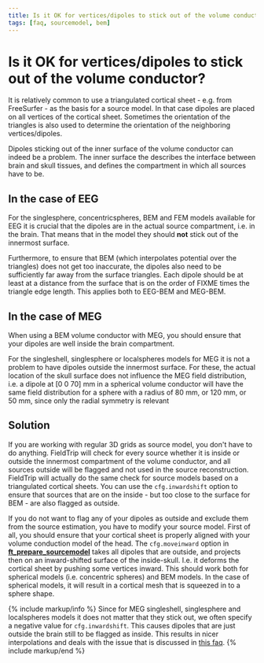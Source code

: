 ```yaml
---
title: Is it OK for vertices/dipoles to stick out of the volume conductor?
tags: [faq, sourcemodel, bem]
---
```


# Is it OK for vertices/dipoles to stick out of the volume conductor?

It is relatively common to use a triangulated cortical sheet - e.g. from FreeSurfer - as the basis for a source model. In that case dipoles are placed on all vertices of the cortical sheet. Sometimes the orientation of the triangles is also used to determine the orientation of the neighboring vertices/dipoles.

Dipoles sticking out of the inner surface of the volume conductor can indeed be a problem. The inner surface the describes the interface between brain and skull tissues, and defines the compartment in which all sources have to be.

## In the case of EEG

For the singlesphere, concentricspheres, BEM and FEM models available for EEG it is crucial that the dipoles are in the actual source compartment, i.e. in the brain. That means that in the model they should **not** stick out of the innermost surface.

Furthermore, to ensure that BEM (which interpolates potential over the triangles) does not get too inaccurate, the dipoles also need to be sufficiently far away from the surface triangles. Each dipole should be at least at a distance from the surface that is on the order of FIXME times the triangle edge length. This applies both to EEG-BEM and MEG-BEM.

## In the case of MEG

When using a BEM volume conductor with MEG, you should ensure that your dipoles are well inside the brain compartment.

For the singleshell, singlesphere or localspheres models for MEG it is not a problem to have dipoles outside the innermost surface. For these, the actual location of the skull surface does not influence the MEG field distribution, i.e. a dipole at [0 0 70] mm in a spherical volume conductor will have the same field distribution for a sphere with a radius of 80 mm, or 120 mm, or 50 mm, since only the radial symmetry is relevant

## Solution

If you are working with regular 3D grids as source model, you don't have to do anything. FieldTrip will check for every source whether it is inside or outside the innermost compartment of the volume conductor, and all sources outside will be flagged and not used in the source reconstruction. FieldTrip will actually do the same check for source models based on a triangulated cortical sheets. You can use the `cfg.inwardshift` option to ensure that sources that are on the inside - but too close to the surface for BEM - are also flagged as outside.

If you do not want to flag any of your dipoles as outside and exclude them from the source estimation, you have to modify your source model. First of all, you should ensure that your cortical sheet is properly aligned with your volume conduction model of the head. The `cfg.moveinward` option in **[ft_prepare_sourcemodel](https://github.com/fieldtrip/fieldtrip/blob/release/ft_prepare_sourcemodel.m)** takes all dipoles that are outside, and projects then on an inward-shifted surface of the inside-skull. I.e. it deforms the cortical sheet by pushing some vertices inward. This should work both for spherical models (i.e. concentric spheres) and BEM models. In the case of spherical models, it will result in a cortical mesh that is squeezed in to a sphere shape.

{% include markup/info %}
Since for MEG singleshell, singlesphere and localspheres models it does not matter that they stick out, we often specify a negative value for `cfg.inwardshift`. This causes dipoles that are just outside the brain still to be flagged as inside. This results in nicer interpolations and deals with the issue that is discussed in [this faq](/faq/why_is_there_a_rim_around_the_brain_for_which_the_source_reconstruction_is_not_computed).
{% include markup/end %}
